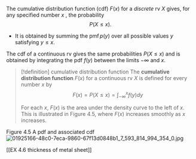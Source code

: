 The cumulative distribution function (cdf) $F\left( x\right)$ for a *discrete* rv $X$ gives, for any specified number $x$ , the probability $$P\left( {X \leq x}\right) .$$
- It is obtained by summing the $\operatorname{pmf}p\left( y\right)$ over all possible values $y$ satisfying $y \leq x$. 

The cdf of a continuous rv gives the same probabilities $P\left( {X \leq x}\right)$ and is obtained by integrating the pdf $f\left( y\right)$ between the limits $- \infty$ and $x$.

> [!definition] cumulative distribution function
> The **cumulative distribution function** $F\left( x\right)$ for a continuous rv $X$ is defined for every number $x$ by
> $$
> F\left( x\right) = P\left( {X \leq x}\right) = {\int }_{-\infty }^{x}f\left( y\right) {dy}
> $$
> 
> For each $x$, $F\left( x\right)$ is the area under the density curve to the left of $x$. 
> This is illustrated in Figure 4.5, where $F\left( x\right)$ increases smoothly as $x$ increases.

Figure 4.5 
A pdf and associated cdf
![01925166-48c0-7eca-9860-67f13d0848b1_7_593_814_994_354_0.jpg](images/01925166-48c0-7eca-9860-67f13d0848b1_7_593_814_994_354_0.jpg)

[[EX 4.6 thickness of metal sheet]]